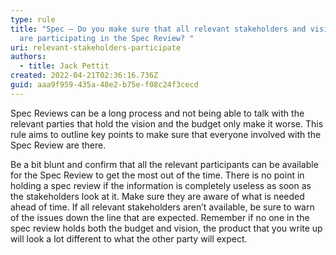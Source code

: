 ```yaml
---
type: rule
title: "Spec – Do you make sure that all relevant stakeholders and visionaries
  are participating in the Spec Review? "
uri: relevant-stakeholders-participate
authors:
  - title: Jack Pettit
created: 2022-04-21T02:36:16.736Z
guid: aaa9f959-435a-48e2-b75e-f08c24f3cecd
---
```

Spec Reviews can be a long process and not being able to talk with the relevant parties that hold the vision and the budget only make it worse. This rule aims to outline key points to make sure that everyone involved with the Spec Review are there.
        

<!--endintro-->

Be a bit blunt and confirm that all the relevant participants can be available for the Spec Review to get the most out of the time. There is no point in holding a spec review if the information is completely useless as soon as the stakeholders look at it. Make sure they are aware of what is needed ahead of time. If all relevant stakeholders aren’t available, be sure to warn of the issues down the line that are expected. Remember if no one in the spec review holds both the budget and vision, the product that you write up will look a lot different to what the other party will expect.